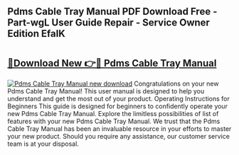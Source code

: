 ## Pdms Cable Tray Manual PDF Download Free - Part-wgL User Guide Repair - Service Owner Edition EfaIK

# <h2><a href="http://bc72555.oget.top/?id=Pdms+Cable+Tray+Manual">🔗Download New 👉🔴 Pdms Cable Tray Manual</a></h2>

[![Pdms Cable Tray Manual new download](https://i.imgur.com/5g1atiW.png)](http://bc72555.oget.top/?id=Pdms+Cable+Tray+Manual)
Congratulations on your new Pdms Cable Tray Manual! This user manual is designed to help you understand and get the most out of your product. Operating Instructions for Beginners This guide is designed for beginners to confidently operate your new Pdms Cable Tray Manual. Explore the limitless possibilities of list of features with your new Pdms Cable Tray Manual. We trust that the Pdms Cable Tray Manual has been an invaluable resource in your efforts to master your new product. Should you require any assistance, our customer service team is at your disposal.
